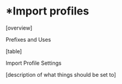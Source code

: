 # \*Import profiles

\[overview]

Prefixes and Uses

\[table]

Import Profile Settings

\[description of what things should be set to]
